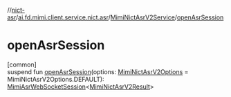 //[nict-asr](../../../index.md)/[ai.fd.mimi.client.service.nict.asr](../index.md)/[MimiNictAsrV2Service](index.md)/[openAsrSession](open-asr-session.md)

# openAsrSession

[common]\
suspend fun [openAsrSession](open-asr-session.md)(options: [MimiNictAsrV2Options](../-mimi-nict-asr-v2-options/index.md) = MimiNictAsrV2Options.DEFAULT): [MimiAsrWebSocketSession](../../../../asr-core/asr-core/ai.fd.mimi.client.service.asr.core/-mimi-asr-web-socket-session/index.md)&lt;[MimiNictAsrV2Result](../-mimi-nict-asr-v2-result/index.md)&gt;
